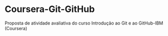 # Coursera-Git-GitHub

Proposta de atividade avaliativa do curso Introdução ao Git e ao GitHub-IBM (Coursera)
